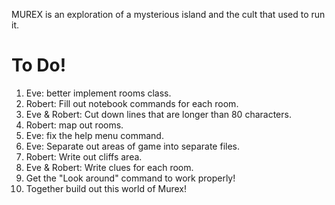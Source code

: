 MUREX is an exploration of a mysterious island and the cult that used to run it. 

# To Do!

1. Eve: better implement rooms class.
2. Robert: Fill out notebook commands for each room.
3. Eve & Robert: Cut down lines that are longer than 80 characters.
4. Robert: map out rooms.
5. Eve: fix the help menu command.
6. Eve: Separate out areas of game into separate files.
7. Robert: Write out cliffs area.
8. Eve & Robert: Write clues for each room.
9. Get the "Look around" command to work properly!
10. Together build out this world of Murex!